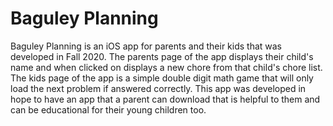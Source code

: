 # Baguley Planning
Baguley Planning is an iOS app for parents and their kids that was developed in Fall 2020. The parents page of the app displays their child's name and when clicked on displays a new chore from that child's chore list. The kids page of the app is a simple double digit math game that will only load the next problem if answered correctly. This app was developed in hope to have an app that a parent can download that is helpful to them and can be educational for their young children too.